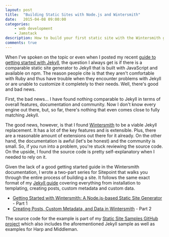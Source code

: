 ```yaml
---
layout: post
title:  "Building Static Sites with Node.js and Wintersmith"
date:   2015-04-08 09:00:00
categories:
    - web development
    - Jamstack
description: How to build your first static site with the Wintersmith generator.
comments: true
---
```


When I've spoken on the topic or even when I posted my recent [guide to getting started with Jekyll](http://developer.telerik.com/featured/getting-started-with-jekyll/),  the question I always get is if there is a comparable static site generator to Jekyll that is built with JavaScript and available on npm. The reason people cite is that they aren't comfortable with Ruby and thus have trouble when they encounter problems with Jekyll or are unable to customize it completely to their needs. Well, there's good and bad news.

First, the bad news... I have found nothing comparable to Jekyll in terms of overall features, documentation and community. Now I don't know every engine out there, but, so far, there's nothing that even comes close to fully matching Jekyll.

The good news, however, is that I found [Wintersmith](http://wintersmith.io/) to be a viable Jekyll replacement. It has a lot of the key features and is extensible. Plus, there are a reasonable amount of extensions out there for it already. On the other hand, the documentation is awful (let's be honest) and the community is small. So, if you run into a problem, you're stuck reviewing the source code. On the upside, I found the source code is pretty self-explanatory when I needed to rely on it.

Given the lack of a good getting started guide in the Wintersmith documentation, I wrote a two-part series for Sitepoint that walks you through the entire process of building a site. It follows the same exact format of my [Jekyll guide](http://developer.telerik.com/featured/getting-started-with-jekyll/) covering everything from installation to templating, creating posts, custom metadata and custom data.

* [Getting Started with Wintersmith: A Node.js-based Static Site Generator](http://www.sitepoint.com/getting-started-wintersmith-nodejs-static-site-generator/) - Part 1
* [Creating Posts, Custom Metadata, and Data in Wintersmith](http://www.sitepoint.com/creating-posts-custom-metadata-data-wintersmith/) - Part 2

The source code for the example is part of my [Static Site Samples GitHub project](https://github.com/remotesynth/Static-Site-Samples) which also includes the aforementioned Jekyll sample as well as examples for Harp and Middleman.